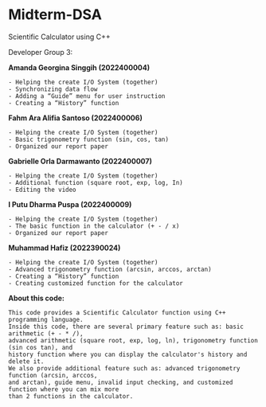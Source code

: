 # Midterm-DSA
Scientific Calculator using C++

Developer Group 3:

  **Amanda Georgina Singgih (2022400004)**
    
    - Helping the create I/O System (together)
    - Synchronizing data flow
    - Adding a “Guide” menu for user instruction
    - Creating a “History” function 
 
  **Fahm Ara Alifia Santoso (2022400006)**
    
    - Helping the create I/O System (together)
    - Basic trigonometry function (sin, cos, tan)
    - Organized our report paper
 
  **Gabrielle Orla Darmawanto (2022400007)**
   
    - Helping the create I/O System (together)
    - Additional function (square root, exp, log, In)
    - Editing the video
 
  **I Putu Dharma Puspa (2022400009)**

    - Helping the create I/O System (together)
    - The basic function in the calculator (+ - / x)
    - Organized our report paper

  **Muhammad Hafiz (2022390024)**
    
    - Helping the create I/O System (together)
    - Advanced trigonometry function (arcsin, arccos, arctan)
    - Creating a “History” function
    - Creating customized function for the calculator

  **About this code:**

    This code provides a Scientific Calculator function using C++ programming language. 
    Inside this code, there are several primary feature such as: basic arithmetic (+ - * /), 
    advanced arithmetic (square root, exp, log, ln), trigonometry function (sin cos tan), and
    history function where you can display the calculator's history and delete it.
    We also provide additional feature such as: advanced trigonometry function (arcsin, arccos,
    and arctan), guide menu, invalid input checking, and customized function where you can mix more
    than 2 functions in the calculator.
